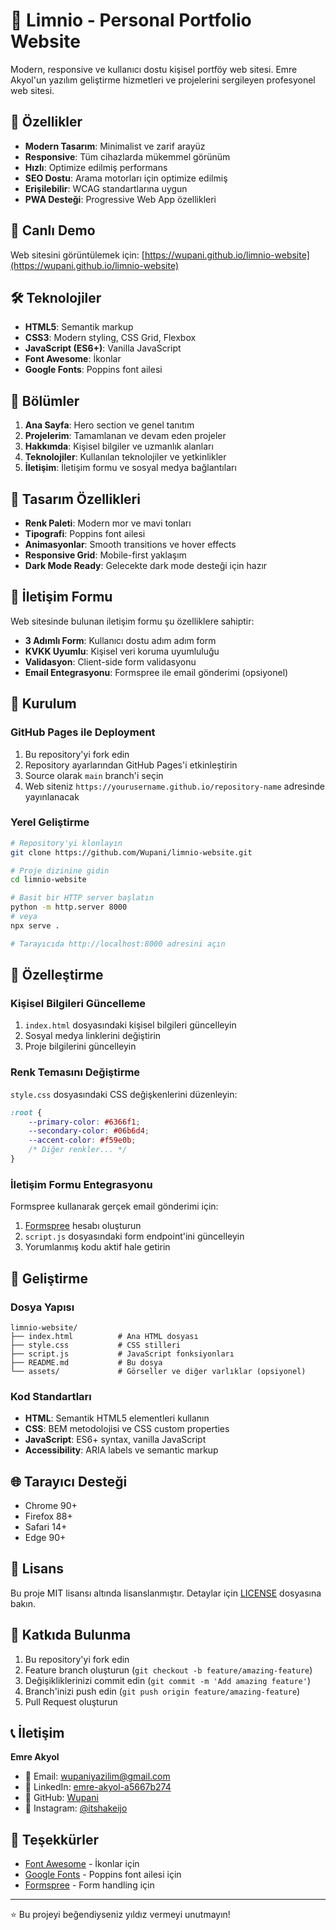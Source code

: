 # 🍋 Limnio - Personal Portfolio Website

Modern, responsive ve kullanıcı dostu kişisel portföy web sitesi. Emre Akyol'un yazılım geliştirme hizmetleri ve projelerini sergileyen profesyonel web sitesi.

## 🌟 Özellikler

- **Modern Tasarım**: Minimalist ve zarif arayüz
- **Responsive**: Tüm cihazlarda mükemmel görünüm
- **Hızlı**: Optimize edilmiş performans
- **SEO Dostu**: Arama motorları için optimize edilmiş
- **Erişilebilir**: WCAG standartlarına uygun
- **PWA Desteği**: Progressive Web App özellikleri

## 🚀 Canlı Demo

Web sitesini görüntülemek için: [https://wupani.github.io/limnio-website](https://wupani.github.io/limnio-website)

## 🛠️ Teknolojiler

- **HTML5**: Semantik markup
- **CSS3**: Modern styling, CSS Grid, Flexbox
- **JavaScript (ES6+)**: Vanilla JavaScript
- **Font Awesome**: İkonlar
- **Google Fonts**: Poppins font ailesi

## 📱 Bölümler

1. **Ana Sayfa**: Hero section ve genel tanıtım
2. **Projelerim**: Tamamlanan ve devam eden projeler
3. **Hakkımda**: Kişisel bilgiler ve uzmanlık alanları
4. **Teknolojiler**: Kullanılan teknolojiler ve yetkinlikler
5. **İletişim**: İletişim formu ve sosyal medya bağlantıları

## 🎨 Tasarım Özellikleri

- **Renk Paleti**: Modern mor ve mavi tonları
- **Tipografi**: Poppins font ailesi
- **Animasyonlar**: Smooth transitions ve hover effects
- **Responsive Grid**: Mobile-first yaklaşım
- **Dark Mode Ready**: Gelecekte dark mode desteği için hazır

## 📧 İletişim Formu

Web sitesinde bulunan iletişim formu şu özelliklere sahiptir:

- **3 Adımlı Form**: Kullanıcı dostu adım adım form
- **KVKK Uyumlu**: Kişisel veri koruma uyumluluğu
- **Validasyon**: Client-side form validasyonu
- **Email Entegrasyonu**: Formspree ile email gönderimi (opsiyonel)

## 🚀 Kurulum

### GitHub Pages ile Deployment

1. Bu repository'yi fork edin
2. Repository ayarlarından GitHub Pages'i etkinleştirin
3. Source olarak `main` branch'i seçin
4. Web siteniz `https://yourusername.github.io/repository-name` adresinde yayınlanacak

### Yerel Geliştirme

```bash
# Repository'yi klonlayın
git clone https://github.com/Wupani/limnio-website.git

# Proje dizinine gidin
cd limnio-website

# Basit bir HTTP server başlatın
python -m http.server 8000
# veya
npx serve .

# Tarayıcıda http://localhost:8000 adresini açın
```

## 📝 Özelleştirme

### Kişisel Bilgileri Güncelleme

1. `index.html` dosyasındaki kişisel bilgileri güncelleyin
2. Sosyal medya linklerini değiştirin
3. Proje bilgilerini güncelleyin

### Renk Temasını Değiştirme

`style.css` dosyasındaki CSS değişkenlerini düzenleyin:

```css
:root {
    --primary-color: #6366f1;
    --secondary-color: #06b6d4;
    --accent-color: #f59e0b;
    /* Diğer renkler... */
}
```

### İletişim Formu Entegrasyonu

Formspree kullanarak gerçek email gönderimi için:

1. [Formspree](https://formspree.io) hesabı oluşturun
2. `script.js` dosyasındaki form endpoint'ini güncelleyin
3. Yorumlanmış kodu aktif hale getirin

## 🔧 Geliştirme

### Dosya Yapısı

```
limnio-website/
├── index.html          # Ana HTML dosyası
├── style.css           # CSS stilleri
├── script.js           # JavaScript fonksiyonları
├── README.md           # Bu dosya
└── assets/             # Görseller ve diğer varlıklar (opsiyonel)
```

### Kod Standartları

- **HTML**: Semantik HTML5 elementleri kullanın
- **CSS**: BEM metodolojisi ve CSS custom properties
- **JavaScript**: ES6+ syntax, vanilla JavaScript
- **Accessibility**: ARIA labels ve semantic markup

## 🌐 Tarayıcı Desteği

- Chrome 90+
- Firefox 88+
- Safari 14+
- Edge 90+

## 📄 Lisans

Bu proje MIT lisansı altında lisanslanmıştır. Detaylar için [LICENSE](LICENSE) dosyasına bakın.

## 🤝 Katkıda Bulunma

1. Bu repository'yi fork edin
2. Feature branch oluşturun (`git checkout -b feature/amazing-feature`)
3. Değişikliklerinizi commit edin (`git commit -m 'Add amazing feature'`)
4. Branch'inizi push edin (`git push origin feature/amazing-feature`)
5. Pull Request oluşturun

## 📞 İletişim

**Emre Akyol**
- 📧 Email: wupaniyazilim@gmail.com
- 💼 LinkedIn: [emre-akyol-a5667b274](https://linkedin.com/in/emre-akyol-a5667b274)
- 🐙 GitHub: [Wupani](https://github.com/Wupani)
- 📸 Instagram: [@itshakeijo](https://instagram.com/itshakeijo)

## 🙏 Teşekkürler

- [Font Awesome](https://fontawesome.com) - İkonlar için
- [Google Fonts](https://fonts.google.com) - Poppins font ailesi için
- [Formspree](https://formspree.io) - Form handling için

---

⭐ Bu projeyi beğendiyseniz yıldız vermeyi unutmayın!